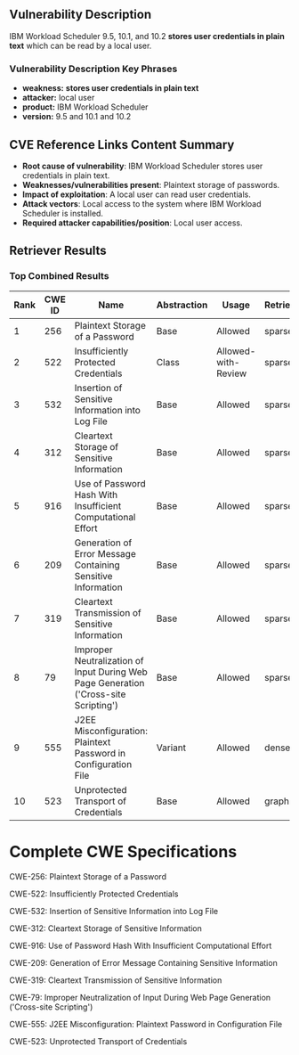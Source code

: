 ## Vulnerability Description
IBM Workload Scheduler 9.5, 10.1, and 10.2 **stores user credentials in plain text** which can be read by a local user.

### Vulnerability Description Key Phrases
- **weakness:** **stores user credentials in plain text**
- **attacker:** local user
- **product:** IBM Workload Scheduler
- **version:** 9.5 and 10.1 and 10.2

## CVE Reference Links Content Summary
- **Root cause of vulnerability**: IBM Workload Scheduler stores user credentials in plain text.
- **Weaknesses/vulnerabilities present**: Plaintext storage of passwords.
- **Impact of exploitation**: A local user can read user credentials.
- **Attack vectors**: Local access to the system where IBM Workload Scheduler is installed.
- **Required attacker capabilities/position**: Local user access.

## Retriever Results

### Top Combined Results

| Rank | CWE ID | Name | Abstraction | Usage  | Retrievers | Individual Scores |
|------|--------|------|-------------|-------|------------|-------------------|
| 1 | 256 | Plaintext Storage of a Password | Base | Allowed | sparse | 0.249 |
| 2 | 522 | Insufficiently Protected Credentials | Class | Allowed-with-Review | sparse | 0.239 |
| 3 | 532 | Insertion of Sensitive Information into Log File | Base | Allowed | sparse | 0.204 |
| 4 | 312 | Cleartext Storage of Sensitive Information | Base | Allowed | sparse | 0.193 |
| 5 | 916 | Use of Password Hash With Insufficient Computational Effort | Base | Allowed | sparse | 0.181 |
| 6 | 209 | Generation of Error Message Containing Sensitive Information | Base | Allowed | sparse | 0.166 |
| 7 | 319 | Cleartext Transmission of Sensitive Information | Base | Allowed | sparse | 0.166 |
| 8 | 79 | Improper Neutralization of Input During Web Page Generation ('Cross-site Scripting') | Base | Allowed | sparse | 0.145 |
| 9 | 555 | J2EE Misconfiguration: Plaintext Password in Configuration File | Variant | Allowed | dense | 0.562 |
| 10 | 523 | Unprotected Transport of Credentials | Base | Allowed | graph | 0.002 |



# Complete CWE Specifications

CWE-256: Plaintext Storage of a Password

CWE-522: Insufficiently Protected Credentials

CWE-532: Insertion of Sensitive Information into Log File

CWE-312: Cleartext Storage of Sensitive Information

CWE-916: Use of Password Hash With Insufficient Computational Effort

CWE-209: Generation of Error Message Containing Sensitive Information

CWE-319: Cleartext Transmission of Sensitive Information

CWE-79: Improper Neutralization of Input During Web Page Generation ('Cross-site Scripting')

CWE-555: J2EE Misconfiguration: Plaintext Password in Configuration File

CWE-523: Unprotected Transport of Credentials